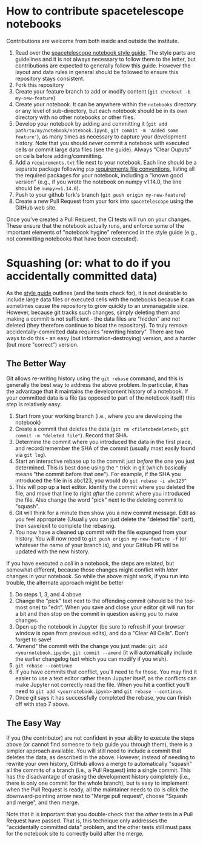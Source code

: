 # How to contribute spacetelescope notebooks

Contributions are welcome from both inside and outside the institute.

1. Read over the [spacetelescope notebook style guide](https://github.com/spacetelescope/style-guides/blob/master/guides/jupyter-notebooks.md). The style parts are guidelines and it is not always necessary to follow them to the letter, but contributions are expected to generally follow this guide.  However the layout and data rules in general should be followed to ensure this repository stays consistent.
2. Fork this repository
3. Create your feature branch to add or modify content (`git checkout -b my-new-feature`)
4. Create your notebook. It can be anywhere within the `notebooks` directory or any level of sub-directory, but each notebook should be in its *own* directory with no other notebooks or other files.
5. Develop your notebook by adding and committing it (`git add path/to/my/notebook/notebook.ipynb`,  `git commit -m 'Added some feature'`), as many times as necessary to capture your development history.  Note that you should *never* commit a notebook with executed cells or commit large data files (see the guide).  Always "Clear Ouputs" on cells before adding/committing.
6.  Add a ``requirements.txt`` file next to your notebook.  Each line should be a separate package following `pip` [requirements file conventions](https://pip.pypa.io/en/stable/reference/pip_install/#requirement-specifiers), listing all the required packages for your notebook, including a "known good version" (e.g., if you wrote the notebook on numpy v1.14.0, the line should be ``numpy>=1.14.0``).
7. Push to your github fork's branch (`git push origin my-new-feature`)
8. Create a new Pull Request from your fork into `spacetelescope` using the GitHub web site.

Once you've created a Pull Request, the CI tests will run on your changes.  These ensure that the notebook actually runs, and enforce some of the important elements of "notebook hygine" referenced in the style guide (e.g., not committing notebooks that have been executed).

# Squashing (or: what to do if you accidentally committed data)

As the [style guide](https://github.com/spacetelescope/style-guides/blob/master/guides/jupyter-notebooks.md) outlines (and the tests check for), it is not desirable to include large data files or executed cells with the notebooks because it can sometimes cause the repository to grow quickly to an unmanagable size. However, because git tracks such changes, simply deleting them and making a commit is not sufficient - the data files are "hidden" and not deleted (they therefore continue to bloat the repository). To truly remove accidentally-committed data requires "rewriting history".  There are two ways to do this - an easy (but information-destroying) version, and a harder (but more "correct") version.

## The Better Way

Git allows re-writing history using the `git rebase` command, and this is generally the best way to address the above problem. In particular, it has the advantage that it maintains the development history of a notebook.  If your committed data is a file (as opposed to part of the notebook itself) this step is relatively easy:

1. Start from your working branch (i.e., where you are developing the notebook)
2. Create a commit that deletes the data (`git rm <filetobedeleted>`, `git commit -m "deleted file"`).  Record that SHA.
3. Determine the commit where you introduced the data in the first place, and record/remember the SHA of the commit (usually most easily found via `git log`).
4. Start an interactive rebase up to the commit just *before* the one you just determined.  This is best done using the `^` trick in git (which basically means "the commit before that one").  For example, if the SHA you introduced the file in is abc123, you would do `git rebase -i abc123^`
5. This will pop up a text editor.  Identify the commit where you deleted the file, and move that line to right *after* the commit where you introduced the file.  Also change the word "pick" next to the deleting commit to "squash".
6. Git will think for a minute then show you a new commit message.  Edit as you feel appropriate (Usually you can just delete the "deleted file" part), then save/exit to complete the rebasing.  
7. You now have a cleaned up commit with the file expunged from your history.  You will now need to `git push origin my-new-feature -f` (or whatever the name of your branch is), and your GitHub PR will be updated with the new history.

If you have executed a *cell* in a notebook, the steps are related, but somewhat different, because those changes might conflict with *later* changes in your notebook. So while the above might work, if you run into trouble, the alternate approach might be better
1. Do steps 1, 3, and 4 above
2. Change the "pick" text next to the offending commit (should be the top-most one) to "edit".  When you save and close your editor git will run for a bit and then stop on the commit in question asking you to make changes.
3. Open up the notebook in Jupyter (be sure to refresh if your browser window is open from previous edits), and do a "Clear All Cells". Don't forget to save!
4. "Amend" the commit with the change you just made: `git add <yournotebook.ipynb>`, `git commit --amend` (it will automatically include the earlier changelog text which you can modify if you wish).
5. `git rebase --continue`
6. If you have commits that conflict, you'll need to fix those.  You may find it easier to use a text editor rather thean Jupyter itself, as the conflicts can make Jupyter not correctly read the file. When you hit a conflict you'll need to  `git add <yournotebook.ipynb>` and `git rebase --continue`.
7. Once git says it has successfully completed the rebase, you can finish off with step 7 above.


## The Easy Way

If you (the contributor) are not confident in your ability to execute the steps above (or cannot find someone to help guide you through them), there is a simpler approach available.  You will still need to include a commit that deletes the data, as described in the above. However, instead of needing to rewrite your own history, GitHub allows a merge to automatically "squash" all the commits of a branch (i.e., a Pull Request) into a single commit.  This has the disadvantage of erasing the development history completely (i.e., there is only one commit for the whole branch), but is easy to implement: when the Pull Request is ready, all the maintainer needs to do is click the downward-pointing arrow next to "Merge pull request", choose "Squash and merge", and then merge.

Note that it is important that you double-check that the *other* tests in a Pull Request have passed.  That is, this technique only addresses the "accidentally committed data" problem, and the other tests still must pass for the notebook site to correctly build after the merge.
